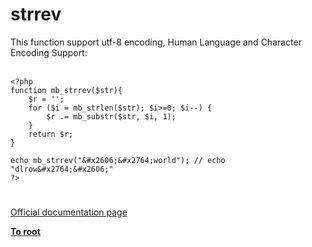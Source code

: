 # strrev



This function support utf-8 encoding, Human Language and Character Encoding Support:<br><br>

```
<?php
function mb_strrev($str){
    $r = '';
    for ($i = mb_strlen($str); $i>=0; $i--) {
        $r .= mb_substr($str, $i, 1);
    }
    return $r;
}

echo mb_strrev("&#x2606;&#x2764;world"); // echo "dlrow&#x2764;&#x2606;"
?>
```
  

#

[Official documentation page](https://www.php.net/manual/en/function.strrev.php)

**[To root](/README.md)**